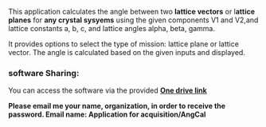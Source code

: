 This application calculates the angle between two **lattice vectors** or l**attice planes** for **any crystal sysyems** using the given components V1 and V2,and lattice constants a, b, c, and lattice angles alpha, beta, gamma. 

It provides options to select the type of mission: lattice plane or lattice vector.
The angle is calculated based on the given inputs and displayed.

### software Sharing:
You can access the software via the provided [**One drive link**](https://hkustgz-my.sharepoint.com/:f:/g/personal/bcao686_connect_hkust-gz_edu_cn/Esv5WpSu3a9DimZG3oU8rmIB3F0clwQw66Q4Bhr7BJoOsQ?e=7BDeCg) 

**Please email me your name, organization, in order to receive the password. Email name: Application for acquisition/AngCal** 